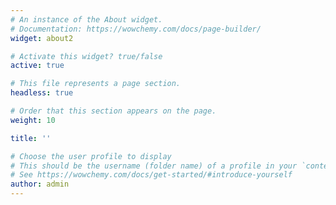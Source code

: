 ```yaml
---
# An instance of the About widget.
# Documentation: https://wowchemy.com/docs/page-builder/
widget: about2

# Activate this widget? true/false
active: true

# This file represents a page section.
headless: true

# Order that this section appears on the page.
weight: 10

title: ''

# Choose the user profile to display
# This should be the username (folder name) of a profile in your `content/authors/` folder.
# See https://wowchemy.com/docs/get-started/#introduce-yourself
author: admin
---
```

